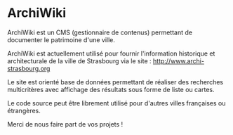 ArchiWiki
==========

ArchiWiki est un CMS (gestionnaire de contenus) permettant de documenter le patrimoine d'une ville.

ArchiWiki est actuellement utilisé pour fournir l'information historique et architecturale de la ville de Strasbourg via le site : http://www.archi-strasbourg.org

Le site est orienté base de données permettant de réaliser des recherches multicritères avec affichage des résultats sous forme de liste ou cartes.

Le code source peut être librement utilisé pour d'autres villes françaises ou étrangères.

Merci de nous faire part de vos projets ! 
